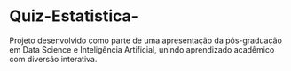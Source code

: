 # Quiz-Estatistica-
Projeto desenvolvido como parte de uma apresentação da pós-graduação em Data Science e Inteligência Artificial, unindo aprendizado acadêmico com diversão interativa.
